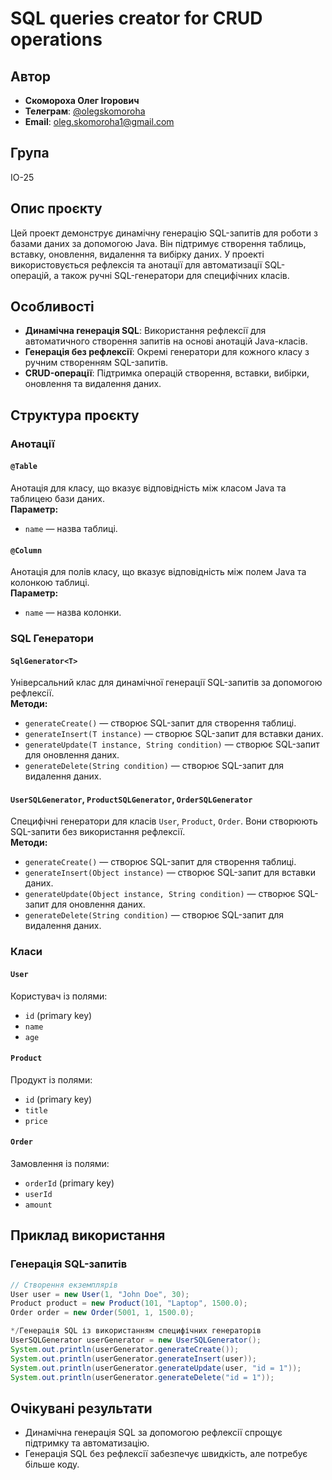 # SQL queries creator for CRUD operations

## Автор
- **Скомороха Олег Ігорович**
- **Телеграм**: [@olegskomoroha](https://t.me/olegskomoroha)
- **Email**: [oleg.skomoroha1@gmail.com](mailto:oleg.skomoroha1@gmail.com)

## Група
ІО-25

## Опис проєкту
Цей проект демонструє динамічну генерацію SQL-запитів для роботи з базами даних за допомогою Java.
Він підтримує створення таблиць, вставку, оновлення, видалення та вибірку даних. 
У проекті використовується рефлексія та анотації для автоматизації SQL-операцій, 
а також ручні SQL-генератори для специфічних класів.

## Особливості

- **Динамічна генерація SQL**: Використання рефлексії для автоматичного створення запитів на основі анотацій Java-класів.
- **Генерація без рефлексії**: Окремі генератори для кожного класу з ручним створенням SQL-запитів.
- **CRUD-операції**: Підтримка операцій створення, вставки, вибірки, оновлення та видалення даних.

## Структура проєкту

### Анотації

#### `@Table`
Анотація для класу, що вказує відповідність між класом Java та таблицею бази даних.  
**Параметр:**
- `name` — назва таблиці.

#### `@Column`
Анотація для полів класу, що вказує відповідність між полем Java та колонкою таблиці.  
**Параметр:**
- `name` — назва колонки.

### SQL Генератори

#### `SqlGenerator<T>`
Універсальний клас для динамічної генерації SQL-запитів за допомогою рефлексії.  
**Методи:**
- `generateCreate()` — створює SQL-запит для створення таблиці.
- `generateInsert(T instance)` — створює SQL-запит для вставки даних.
- `generateUpdate(T instance, String condition)` — створює SQL-запит для оновлення даних.
- `generateDelete(String condition)` — створює SQL-запит для видалення даних.

#### `UserSQLGenerator`, `ProductSQLGenerator`, `OrderSQLGenerator`
Специфічні генератори для класів `User`, `Product`, `Order`. Вони створюють SQL-запити без використання рефлексії.  
**Методи:**
- `generateCreate()` — створює SQL-запит для створення таблиці.
- `generateInsert(Object instance)` — створює SQL-запит для вставки даних.
- `generateUpdate(Object instance, String condition)` — створює SQL-запит для оновлення даних.
- `generateDelete(String condition)` — створює SQL-запит для видалення даних.

### Класи

#### `User`
Користувач із полями:
- `id` (primary key)
- `name`
- `age`

#### `Product`
Продукт із полями:
- `id` (primary key)
- `title`
- `price`

#### `Order`
Замовлення із полями:
- `orderId` (primary key)
- `userId`
- `amount`

## Приклад використання

### Генерація SQL-запитів

```java
// Створення екземплярів
User user = new User(1, "John Doe", 30);
Product product = new Product(101, "Laptop", 1500.0);
Order order = new Order(5001, 1, 1500.0);

*/Генерація SQL із використанням специфічних генераторів
UserSQLGenerator userGenerator = new UserSQLGenerator();
System.out.println(userGenerator.generateCreate());
System.out.println(userGenerator.generateInsert(user));
System.out.println(userGenerator.generateUpdate(user, "id = 1"));
System.out.println(userGenerator.generateDelete("id = 1"));
```

## Очікувані результати
- Динамічна генерація SQL за допомогою рефлексії спрощує підтримку та автоматизацію.
- Генерація SQL без рефлексії забезпечує швидкість, але потребує більше коду.
